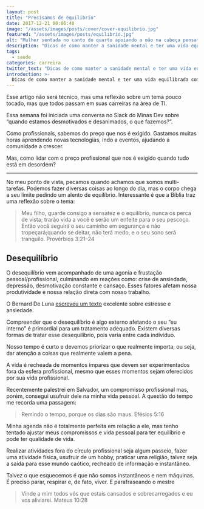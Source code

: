 ```yaml
---
layout: post
title: "Precisamos de equilibrio"
date: 2017-12-21 00:06:48
image: "/assets/images/posts/cover/cover-equilibrio.jpg"
featured: "/assets/images/posts/equilibrio.jpg"
alt: "Mulher sentada no canto do quarto apoiando a mão na cabeça pensativa"
description: "Dicas de como manter a sanidade mental e ter uma vida equilibrada com seu trabalho, lazer e o mais importante sua saúde."
tags:
  - saude
categories: carreira
twitter_text: "Dicas de como manter a sanidade mental e ter uma vida equilibrada com seu trabalho, lazer e o mais importante sua saúde."
introduction: >-
  Dicas de como manter a sanidade mental e ter uma vida equilibrada com seu trabalho, lazer e o mais importante sua saúde.
---
```


Esse artigo não será técnico, mas uma reflexão sobre um tema pouco tocado, mas que todos passam em suas carreiras na área de TI.

Essa semana foi iniciada uma conversa no Slack do Minas Dev sobre “quando estamos desmotivados e desanimados, o que fazemos?”.

Como profissionais, sabemos do preço que nos é exigido. Gastamos muitas horas aprendendo novas tecnologias, indo a eventos, ajudando a comunidade a crescer.

Mas, como lidar com o preço profissional que nos é exigido quando tudo está em desordem?

---

No meu ponto de vista, pecamos quando achamos que somos multi-tarefas. Podemos fazer diversas coisas ao longo do dia, mas o corpo chega a seu limite pedindo um alento de equilíbrio. Interessante é que a Bíblia traz uma reflexão sobre o tema:

> Meu filho, guarde consigo a sensatez e o equilíbrio, nunca os perca de vista; trarão vida a você e serão um enfeite para o seu pescoço. Então você seguirá o seu caminho em segurança e não tropeçará;quando se deitar, não terá medo, e o seu sono será tranquilo. Provérbios 3:21–24

## Desequilíbrio

O desequilíbrio vem acompanhado de uma agonia e frustação pessoal/profissional, culminando em reações como: crise de ansiedade, depressão, desmotivação constante e cansaço. Esses fatores afetam nossa produtividade e nossa relação direta com nosso trabalho.

O Bernard De Luna [escreveu um texto](https://medium.com/@bernarddeluna/ol%C3%A1-devs-precisamos-falar-sobre-estresse-e-ansiedade-bde1b04f897e) excelente sobre estresse e ansiedade.

Compreender que o desequilíbrio é algo externo afetando o seu “eu interno” é primordial para um tratamento adequado. Existem diversas formas de tratar esse desequilíbrio, pois varia entre cada indivíduo.

Nosso tempo é curto e devemos priorizar o que realmente importa, ou seja, dar atenção a coisas que realmente valem a pena.

A vida é recheada de momentos ímpares que devem ser experimentados fora da esfera profissional, mesmo que esses momentos sejam oferecidos por sua vida profissional.

Recentemente palestrei em Salvador, um compromisso profissional mas, porém, consegui usufruir dele na minha vida pessoal. A questão do tempo me recorda uma passagem:

> Remindo o tempo, porque os dias são maus. Efésios 5:16

Minha agenda não é totalmente perfeita em relação a ele, mas tenho tentado ajustar meus compromissos e vida pessoal para ter equilíbrio e pode ter qualidade de vida.

Realizar atividades fora do círculo profissional seja algum passeio, fazer uma atividade física, usufruir de um hobby, praticar uma religião, talvez seja a saída para esse mundo caótico, recheado de informação e instantâneo.

Talvez o que esquecemos é que não somos instantâneos e nem máquinas. É preciso parar, respirar e, de fato, viver. E parafraseando o mestre

> Vinde a mim todos vós que estais cansados e sobrecarregados e eu vos aliviarei. Mateus 10:28
